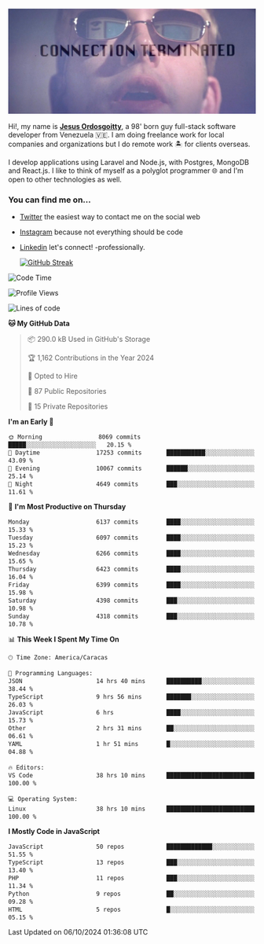 ![hackers movie reference](./disconnected.jpg)

Hi!, my name is [**Jesus Ordosgoitty**](https://jodaz.dev), a 98' born guy full-stack software developer from Venezuela 🇻🇪. I am doing freelance work for local companies and organizations but I do remote work 🏝️ for clients overseas. 

I develop applications using Laravel and Node.js, with Postgres, MongoDB and React.js. I like to think of myself as a polyglot programmer 🌐 and I'm open to other technologies as well.

### You can find me on...

- [Twitter](https://twitter.com/jodaz_) the easiest way to contact me on the social web
- [Instagram](https://instagram.com/jodaz_) because not everything should be code
- [Linkedin](https://linkedin.com/in/jodaz) let's connect! -professionally.


    [![GitHub Streak](https://streak-stats.demolab.com?user=jodaz&theme=tokyonight)](https://git.io/streak-stats)

<!--START_SECTION:waka-->
![Code Time](http://img.shields.io/badge/Code%20Time-7%2C381%20hrs%2021%20mins-blue)

![Profile Views](http://img.shields.io/badge/Profile%20Views-0-blue)

![Lines of code](https://img.shields.io/badge/From%20Hello%20World%20I%27ve%20Written-82.7%20million%20lines%20of%20code-blue)

**🐱 My GitHub Data** 

> 📦 290.0 kB Used in GitHub's Storage 
 > 
> 🏆 1,162 Contributions in the Year 2024
 > 
> 💼 Opted to Hire
 > 
> 📜 87 Public Repositories 
 > 
> 🔑 15 Private Repositories 
 > 
**I'm an Early 🐤** 

```text
🌞 Morning                8069 commits        █████░░░░░░░░░░░░░░░░░░░░   20.15 % 
🌆 Daytime                17253 commits       ███████████░░░░░░░░░░░░░░   43.09 % 
🌃 Evening                10067 commits       ██████░░░░░░░░░░░░░░░░░░░   25.14 % 
🌙 Night                  4649 commits        ███░░░░░░░░░░░░░░░░░░░░░░   11.61 % 
```
📅 **I'm Most Productive on Thursday** 

```text
Monday                   6137 commits        ████░░░░░░░░░░░░░░░░░░░░░   15.33 % 
Tuesday                  6097 commits        ████░░░░░░░░░░░░░░░░░░░░░   15.23 % 
Wednesday                6266 commits        ████░░░░░░░░░░░░░░░░░░░░░   15.65 % 
Thursday                 6423 commits        ████░░░░░░░░░░░░░░░░░░░░░   16.04 % 
Friday                   6399 commits        ████░░░░░░░░░░░░░░░░░░░░░   15.98 % 
Saturday                 4398 commits        ███░░░░░░░░░░░░░░░░░░░░░░   10.98 % 
Sunday                   4318 commits        ███░░░░░░░░░░░░░░░░░░░░░░   10.78 % 
```


📊 **This Week I Spent My Time On** 

```text
🕑︎ Time Zone: America/Caracas

💬 Programming Languages: 
JSON                     14 hrs 40 mins      ██████████░░░░░░░░░░░░░░░   38.44 % 
TypeScript               9 hrs 56 mins       ███████░░░░░░░░░░░░░░░░░░   26.03 % 
JavaScript               6 hrs               ████░░░░░░░░░░░░░░░░░░░░░   15.73 % 
Other                    2 hrs 31 mins       ██░░░░░░░░░░░░░░░░░░░░░░░   06.61 % 
YAML                     1 hr 51 mins        █░░░░░░░░░░░░░░░░░░░░░░░░   04.88 % 

🔥 Editors: 
VS Code                  38 hrs 10 mins      █████████████████████████   100.00 % 

💻 Operating System: 
Linux                    38 hrs 10 mins      █████████████████████████   100.00 % 
```

**I Mostly Code in JavaScript** 

```text
JavaScript               50 repos            █████████████░░░░░░░░░░░░   51.55 % 
TypeScript               13 repos            ███░░░░░░░░░░░░░░░░░░░░░░   13.40 % 
PHP                      11 repos            ███░░░░░░░░░░░░░░░░░░░░░░   11.34 % 
Python                   9 repos             ██░░░░░░░░░░░░░░░░░░░░░░░   09.28 % 
HTML                     5 repos             █░░░░░░░░░░░░░░░░░░░░░░░░   05.15 % 
```




 Last Updated on 06/10/2024 01:36:08 UTC
<!--END_SECTION:waka-->
